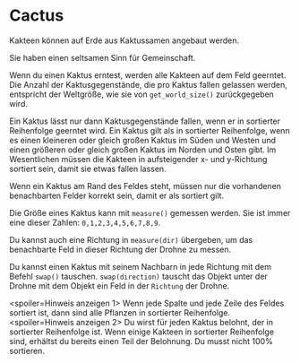 # Cactus
Kakteen können auf Erde aus Kaktussamen angebaut werden.

Sie haben einen seltsamen Sinn für Gemeinschaft.

Wenn du einen Kaktus erntest, werden alle Kakteen auf dem Feld geerntet.
Die Anzahl der Kaktusgegenstände, die pro Kaktus fallen gelassen werden, entspricht der Weltgröße, wie sie von `get_world_size()` zurückgegeben wird.

Ein Kaktus lässt nur dann Kaktusgegenstände fallen, wenn er in sortierter Reihenfolge geerntet wird.
Ein Kaktus gilt als in sortierter Reihenfolge, wenn es einen kleineren oder gleich großen Kaktus im Süden und Westen und einen größeren oder gleich großen Kaktus im Norden und Osten gibt.
Im Wesentlichen müssen die Kakteen in aufsteigender x- und y-Richtung sortiert sein, damit sie etwas fallen lassen.

Wenn ein Kaktus am Rand des Feldes steht, müssen nur die vorhandenen benachbarten Felder korrekt sein, damit er als sortiert gilt.

Die Größe eines Kaktus kann mit `measure()` gemessen werden.
Sie ist immer eine dieser Zahlen: `0,1,2,3,4,5,6,7,8,9`.

Du kannst auch eine Richtung in `measure(dir)` übergeben, um das benachbarte Feld in dieser Richtung der Drohne zu messen.

Du kannst einen Kaktus mit seinem Nachbarn in jede Richtung mit dem Befehl `swap()` tauschen.
`swap(direction)` tauscht das Objekt unter der Drohne mit dem Objekt ein Feld in der `Richtung` der Drohne.

<spoiler=Hinweis anzeigen 1>
Wenn jede Spalte und jede Zeile des Feldes sortiert ist, dann sind alle Pflanzen in sortierter Reihenfolge.
</spoiler>
<spoiler=Hinweis anzeigen 2>
Du wirst für jeden Kaktus belohnt, der in sortierter Reihenfolge ist. Wenn einige Kakteen in sortierter Reihenfolge sind, erhältst du bereits einen Teil der Belohnung. Du musst nicht 100% sortieren.
</spoiler>
